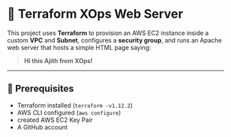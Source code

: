 # 🚀 Terraform XOps Web Server

This project uses **Terraform** to provision an AWS EC2 instance inside a custom **VPC** and **Subnet**, configures a **security group**, and runs an Apache web server that hosts a simple HTML page saying:

> **Hi this Ajith from XOps!**

---

## 🧰 Prerequisites

- Terraform installed (`terraform -v1.12.2`)
- AWS CLI configured (`aws configure`)
- created AWS EC2 Key Pair
- A GitHub account
